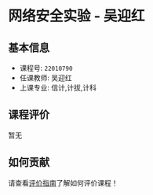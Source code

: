 # 网络安全实验 - 吴迎红

## 基本信息

- 课程号: `22010790`
- 任课教师: 吴迎红
- 上课专业: 信计,计拔,计科

## 课程评价

暂无

## 如何贡献

请查看[评价指南](../how-to-comment.md)了解如何评价课程！
